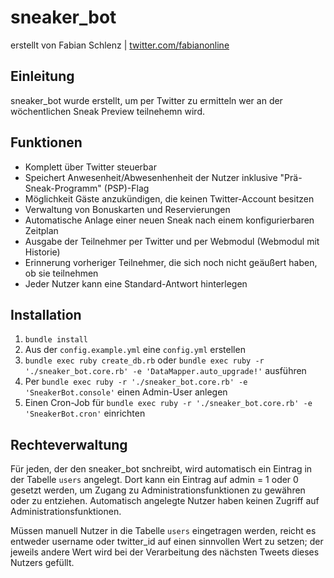 # sneaker_bot
erstellt von Fabian Schlenz | [twitter.com/fabianonline](https://twitter.com/fabianonline)

## Einleitung
sneaker_bot wurde erstellt, um per Twitter zu ermitteln wer an der wöchentlichen Sneak Preview teilnehemn wird.

## Funktionen
- Komplett über Twitter steuerbar
- Speichert Anwesenheit/Abwesenhenheit der Nutzer inklusive "Prä-Sneak-Programm" (PSP)-Flag
- Möglichkeit Gäste anzukündigen, die keinen Twitter-Account besitzen
- Verwaltung von Bonuskarten und Reservierungen
- Automatische Anlage einer neuen Sneak nach einem konfigurierbaren Zeitplan
- Ausgabe der Teilnehmer per Twitter und per Webmodul (Webmodul mit Historie)
- Erinnerung vorheriger Teilnehmer, die sich noch nicht geäußert haben, ob sie teilnehmen
- Jeder Nutzer kann eine Standard-Antwort hinterlegen

## Installation
1. `bundle install`
2. Aus der `config.example.yml` eine `config.yml` erstellen
3. `bundle exec ruby create_db.rb` oder `bundle exec ruby -r './sneaker_bot.core.rb' -e 'DataMapper.auto_upgrade!'` ausführen
4. Per `bundle exec ruby -r './sneaker_bot.core.rb' -e 'SneakerBot.console'` einen Admin-User anlegen
5. Einen Cron-Job für `bundle exec ruby -r './sneaker_bot.core.rb' -e 'SneakerBot.cron'` einrichten

## Rechteverwaltung
Für jeden, der den sneaker_bot snchreibt, wird automatisch ein Eintrag in der Tabelle `users` angelegt. Dort kann ein Eintrag auf admin = 1 oder 0 gesetzt werden, um Zugang zu Administrationsfunktionen zu gewähren oder zu entziehen.
Automatisch angelegte Nutzer haben keinen Zugriff auf Administrationsfunktionen.

Müssen manuell Nutzer in die Tabelle `users` eingetragen werden, reicht es entweder username oder twitter_id auf einen sinnvollen Wert zu setzen; der jeweils andere Wert wird bei der Verarbeitung des nächsten Tweets dieses Nutzers gefüllt.